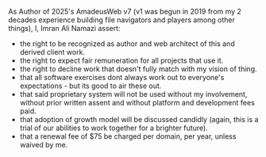 As Author of 2025's AmadeusWeb v7 (v1 was begun in 2019 from my 2 decades experience building file navigators and players among other things), I, Imran Ali Namazi assert:

* the right to be recognized as author and web architect of this and derived client work.
* the right to expect fair remuneration for all projects that use it.
* the right to decline work that doesn't fully match with my vision of thing.
* that all software exercises dont always work out to everyone's expectations - but its good to air these out.
* that said proprietary system will not be used without my involvement, without prior written assent and without platform and development fees paid.
* that adoption of growth model will be discussed candidly (again, this is a trial of our abilities to work together for a brighter future).
* that a renewal fee of $75 be charged per domain, per year, unless waived by me.
